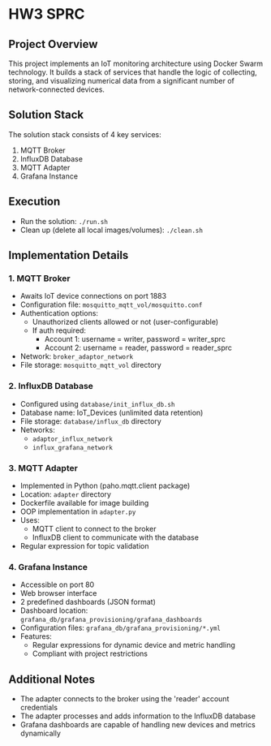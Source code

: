 # HW3 SPRC

## Project Overview

This project implements an IoT monitoring architecture using Docker Swarm technology. It builds a stack of services that handle the logic of collecting, storing, and visualizing numerical data from a significant number of network-connected devices.

## Solution Stack

The solution stack consists of 4 key services:

1. MQTT Broker
2. InfluxDB Database
3. MQTT Adapter
4. Grafana Instance

## Execution

- Run the solution: `./run.sh`
- Clean up (delete all local images/volumes): `./clean.sh`

## Implementation Details

### 1. MQTT Broker

- Awaits IoT device connections on port 1883
- Configuration file: `mosquitto_mqtt_vol/mosquitto.conf`
- Authentication options:
  - Unauthorized clients allowed or not (user-configurable)
  - If auth required:
    - Account 1: username = writer, password = writer_sprc
    - Account 2: username = reader, password = reader_sprc
- Network: `broker_adaptor_network`
- File storage: `mosquitto_mqtt_vol` directory

### 2. InfluxDB Database

- Configured using `database/init_influx_db.sh`
- Database name: IoT_Devices (unlimited data retention)
- File storage: `database/influx_db` directory
- Networks:
  - `adaptor_influx_network`
  - `influx_grafana_network`

### 3. MQTT Adapter

- Implemented in Python (paho.mqtt.client package)
- Location: `adapter` directory
- Dockerfile available for image building
- OOP implementation in `adapter.py`
- Uses:
  - MQTT client to connect to the broker
  - InfluxDB client to communicate with the database
- Regular expression for topic validation

### 4. Grafana Instance

- Accessible on port 80
- Web browser interface
- 2 predefined dashboards (JSON format)
- Dashboard location: `grafana_db/grafana_provisioning/grafana_dashboards`
- Configuration files: `grafana_db/grafana_provisioning/*.yml`
- Features:
  - Regular expressions for dynamic device and metric handling
  - Compliant with project restrictions

## Additional Notes

- The adapter connects to the broker using the 'reader' account credentials
- The adapter processes and adds information to the InfluxDB database
- Grafana dashboards are capable of handling new devices and metrics dynamically
